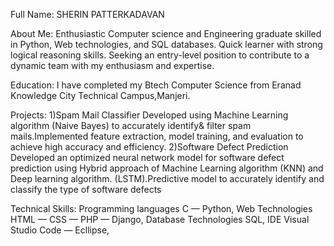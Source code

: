 Full Name:
SHERIN PATTERKADAVAN

About Me:
Enthusiastic Computer science and Engineering graduate skilled in Python, Web technologies, and SQL databases.
Quick learner with strong logical reasoning skills. Seeking an entry-level position to contribute to a dynamic team
with my enthusiasm and expertise.

Education:
I have completed my Btech Computer Science from Eranad Knowledge City Technical Campus,Manjeri.

Projects:
1)Spam Mail Classifier
Developed using Machine Learning algorithm (Naive Bayes) to accurately identify& filter spam mails.Implemented
feature extraction, model training, and evaluation to achieve high accuracy and efficiency.
2)Software Defect Prediction
Developed an optimized neural network model for software defect prediction using Hybrid approach of Machine
Learning algorithm (KNN) and Deep learning algorithm. (LSTM).Predictive model to accurately identify and classify
the type of software defects


Technical Skills:
Programming languages C — Python,
Web Technologies HTML — CSS — PHP — Django,
Database Technologies SQL,
IDE Visual Studio Code — Ecllipse,





